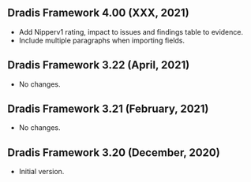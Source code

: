 ## Dradis Framework 4.00 (XXX, 2021) ##

*  Add Nipperv1 rating, impact to issues and findings table to evidence.
*  Include multiple paragraphs when importing fields.

## Dradis Framework 3.22 (April, 2021) ##

*  No changes.

## Dradis Framework 3.21 (February, 2021) ##

*  No changes.

## Dradis Framework 3.20 (December, 2020) ##

*  Initial version.
